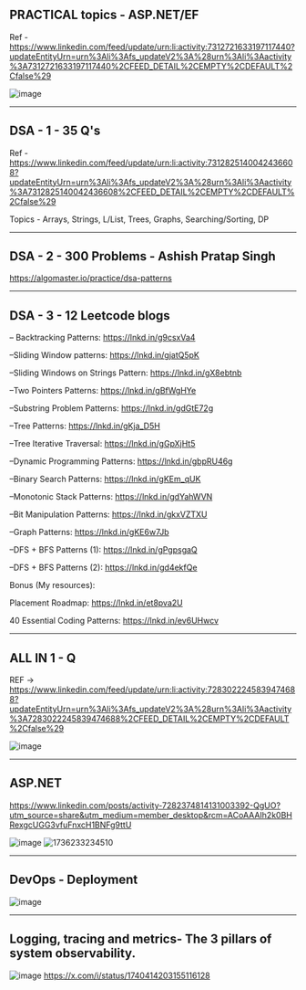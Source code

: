 ## PRACTICAL topics - ASP.NET/EF
Ref - https://www.linkedin.com/feed/update/urn:li:activity:7312721633197117440?updateEntityUrn=urn%3Ali%3Afs_updateV2%3A%28urn%3Ali%3Aactivity%3A7312721633197117440%2CFEED_DETAIL%2CEMPTY%2CDEFAULT%2Cfalse%29

![image](https://github.com/user-attachments/assets/af99c5c3-d867-4269-be33-30851c25773f)

------------------------------------------------------
## DSA - 1 - 35 Q's
Ref - https://www.linkedin.com/feed/update/urn:li:activity:7312825140042436608?updateEntityUrn=urn%3Ali%3Afs_updateV2%3A%28urn%3Ali%3Aactivity%3A7312825140042436608%2CFEED_DETAIL%2CEMPTY%2CDEFAULT%2Cfalse%29

Topics - Arrays, Strings, L/List, Trees, Graphs, Searching/Sorting, DP

------------------------------------------------------
## DSA - 2 - 300 Problems - Ashish Pratap Singh

https://algomaster.io/practice/dsa-patterns

------------------------------------------------------
## DSA - 3 - 12 Leetcode blogs

– Backtracking Patterns: https://lnkd.in/g9csxVa4

–Sliding Window patterns: https://lnkd.in/gjatQ5pK

–Sliding Windows on Strings Pattern: https://lnkd.in/gX8ebtnb

–Two Pointers Patterns: https://lnkd.in/gBfWgHYe

–Substring Problem Patterns: https://lnkd.in/gdGtE72g

–Tree Patterns: https://lnkd.in/gKja_D5H

–Tree Iterative Traversal: https://lnkd.in/gGpXjHt5

–Dynamic Programming Patterns: https://lnkd.in/gbpRU46g

–Binary Search Patterns: https://lnkd.in/gKEm_qUK

–Monotonic Stack Patterns: https://lnkd.in/gdYahWVN

–Bit Manipulation Patterns: https://lnkd.in/gkxVZTXU

–Graph Patterns: https://lnkd.in/gKE6w7Jb

–DFS + BFS Patterns (1): https://lnkd.in/gPgpsgaQ

–DFS + BFS Patterns (2): https://lnkd.in/gd4ekfQe

Bonus (My resources): 

Placement Roadmap: https://lnkd.in/et8pva2U

40 Essential Coding Patterns: https://lnkd.in/ev6UHwcv

------------------------------------------------------
## ALL IN 1 - Q
REF -> https://www.linkedin.com/feed/update/urn:li:activity:7283022245839474688?updateEntityUrn=urn%3Ali%3Afs_updateV2%3A%28urn%3Ali%3Aactivity%3A7283022245839474688%2CFEED_DETAIL%2CEMPTY%2CDEFAULT%2Cfalse%29

![image](https://github.com/user-attachments/assets/b16d668e-beeb-4bde-a6bb-c10d9e260e5e)

------------------------------------------------------
## ASP.NET
https://www.linkedin.com/posts/activity-7282374814131003392-QgUO?utm_source=share&utm_medium=member_desktop&rcm=ACoAAAIh2k0BHRexgcUGG3vfuFnxcH1BNFg9ttU

![image](https://github.com/user-attachments/assets/5ec8015e-3755-4747-9c7a-ff88861fd97a)
![1736233234510](https://github.com/user-attachments/assets/40201bb8-5893-495f-926a-3afab659d43f)

------------------------------------------------------
## DevOps - Deployment

![image](https://github.com/user-attachments/assets/4f7b1b05-dd90-43f9-bd60-16a3a40ebfe7)

------------------------------------------------------
## Logging, tracing and metrics- The 3 pillars of system observability. 

![image](https://github.com/user-attachments/assets/f49f48a2-983e-4a97-b384-45cf2ab5d8a3)
https://x.com/i/status/1740414203155116128
